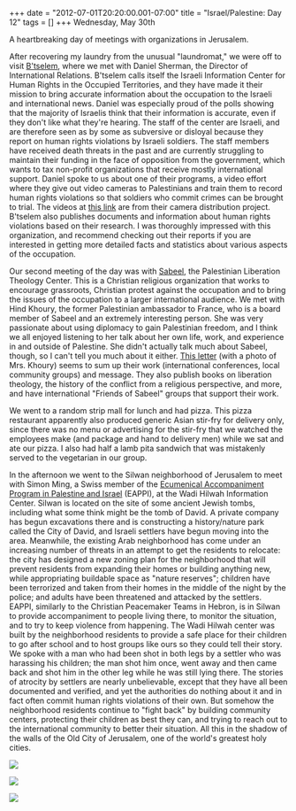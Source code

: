 +++
date = "2012-07-01T20:20:00.001-07:00"
title = "Israel/Palestine: Day 12"
tags = []
+++
Wednesday, May 30th

A heartbreaking day of meetings with organizations in Jerusalem.

After recovering my laundry from the unusual "laundromat," we were off to visit [B'tselem](http://www.btselem.org/), where we met with Daniel Sherman, the Director of International Relations.  B'tselem calls itself the Israeli Information Center for Human Rights in the Occupied Territories, and they have made it their mission to bring accurate information about the occupation to the Israeli and international news.  Daniel was especially proud of the polls showing that the majority of Israelis think that their information is accurate, even if they don't like what they're hearing.  The staff of the center are Israeli, and are therefore seen as by some as subversive or disloyal because they report on human rights violations by Israeli soldiers.  The staff members have received death threats in the past and are currently struggling to maintain their funding in the face of opposition from the government, which wants to tax non-profit organizations that receive mostly international support.  Daniel spoke to us about one of their programs, a video effort where they give out video cameras to Palestinians and train them to record human rights violations so that soldiers who commit crimes can be brought to trial.  The videos at [this link](http://www.btselem.org/video-channel/camera-project) are from their camera distribution project.  B'tselem also publishes documents and information about human rights violations based on their research.  I was thoroughly impressed with this organization, and recommend checking out their reports if you are interested in getting more detailed facts and statistics about various aspects of the occupation.

Our second meeting of the day was with [Sabeel](http://www.sabeel.org/), the Palestinian Liberation Theology Center.  This is a Christian religious organization that works to encourage grassroots, Christian protest against the occupation and to bring the issues of the occupation to a larger international audience.  We met with Hind Khoury, the former Palestinian ambassador to France, who is a board member of Sabeel and an extremely interesting person.  She was very passionate about using diplomacy to gain Palestinian freedom, and I think we all enjoyed listening to her talk about her own life, work, and experience in and outside of Palestine.  She didn't actually talk much about Sabeel, though, so I can't tell you much about it either.  [This letter](http://mccpalestine.wordpress.com/2011/12/08/envisioning-a-world-where-peace-with-justice-reigns/) (with a photo of Mrs. Khoury) seems to sum up their work (international conferences, local community groups) and message.  They also publish books on liberation theology, the history of the conflict from a religious perspective, and more, and have international "Friends of Sabeel" groups that support their work.

We went to a random strip mall for lunch and had pizza.  This pizza restaurant apparently also produced generic Asian stir-fry for delivery only, since there was no menu or advertising for the stir-fry that we watched the employees make (and package and hand to delivery men) while we sat and ate our pizza.  I also had half a lamb pita sandwich that was mistakenly served to the vegetarian in our group.

In the afternoon we went to the Silwan neighborhood of Jerusalem to meet with Simon Ming, a Swiss member of the [Ecumenical Accompaniment Program in Palestine and Israel](http://www.eappi.org/) (EAPPI), at the Wadi Hilwah Information Center.  Silwan is located on the site of some ancient Jewish tombs, including what some think might be the tomb of David.  A private company has begun excavations there and is constructing a history/nature park called the City of David, and Israeli settlers have begun moving into the area.  Meanwhile, the existing Arab neighborhood has come under an increasing number of threats in an attempt to get the residents to relocate: the city has designed a new zoning plan for the neighborhood that will prevent residents from expanding their homes or building anything new, while appropriating buildable space as "nature reserves"; children have been terrorized and taken from their homes in the middle of the night by the police; and adults have been threatened and attacked by the settlers.  EAPPI, similarly to the Christian Peacemaker Teams in Hebron, is in Silwan to provide accompaniment to people living there, to monitor the situation, and to try to keep violence from happening.  The Wadi Hilwah center was built by the neighborhood residents to provide a safe place for their children to go after school and to host groups like ours so they could tell their story.  We spoke with a man who had been shot in both legs by a settler who was harassing his children; the man shot him once, went away and then came back and shot him in the other leg while he was still lying there.  The stories of atrocity by settlers are nearly unbelievable, except that they have all been documented and verified, and yet the authorities do nothing about it and in fact often commit human rights violations of their own.  But somehow the neighborhood residents continue to "fight back" by building community centers, protecting their children as best they can, and trying to reach out to the international community to better their situation.  All this in the shadow of the walls of the Old City of Jerusalem, one of the world's greatest holy cities.

![](http://2.bp.blogspot.com/-_Vxcr1KRQAA/T-vV2L_dYAI/AAAAAAAABAI/XoBYhZM43zg/s1600/IMG_6341.jpg)

![](http://1.bp.blogspot.com/-exbgR-LtSCU/T-vV1SGCULI/AAAAAAAABAA/KgcSa91Iwxc/s1600/IMG_6342.jpg)

![](http://3.bp.blogspot.com/-bnPDfdW6UmE/T-vV2iGTybI/AAAAAAAABAQ/xuVNcTB0hiw/s1600/IMG_6340.jpg)
